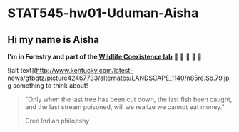 # STAT545-hw01-Uduman-Aisha

## Hi my name is Aisha 


**I'm in Forestry and part of the [Wildlife Coexistence lab](http://wildlife.forestry.ubc.ca)** :evergreen_tree: :leopard: :tanabata_tree: :elephant: :deciduous_tree: 

![alt text](http://www.kentucky.com/latest-news/gfbqtz/picture42467733/alternates/LANDSCAPE_1140/n85re.So.79.jpg 
something to think about!

> "Only when the last tree has been cut down, the last fish been caught, and the last stream poisoned, will we realize we cannot eat money."
>
> Cree Indian philopshy 

